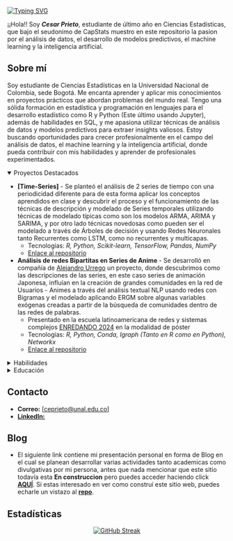 [![Typing SVG](https://readme-typing-svg.demolab.com?font=Jersey+10&size=40&duration=4000&pause=700&color=F76000&center=true&vCenter=true&width=900&height=75&lines=I'm+a+statistics+enthusiast;Crunching+numbers+and+building+models;Unlocking+insights+from+data;Machine+Learning+is+my+jam+%F0%9F%A4%96;Turning+complexity+into+clarity+%F0%9F%92%BB)](https://git.io/typing-svg)

¡¡Hola!! Soy ***Cesar Prieto***, estudiante de último año en Ciencias Estadísticas, que bajo el seudonimo de CapStats muestro en este repositorio la pasion por el análisis de datos, el desarrollo de modelos predictivos, el machine learning y la inteligencia artificial.

<h2>Sobre mí</h2>
<p>Soy estudiante de Ciencias Estadísticas en la Universidad Nacional de Colombia, sede Bogotá. Me encanta aprender y aplicar mis conocimientos en proyectos prácticos que abordan problemas del mundo real. Tengo una sólida formación en estadística y programación en lenguajes para el desarrollo estadístico como R y Python (Este último usando Jupyter), además de habilidades en SQL, y me apasiona utilizar técnicas de análisis de datos y modelos predictivos para extraer insights valiosos. Estoy buscando oportunidades para crecer profesionalmente en el campo del análisis de datos, el machine learning y la inteligencia artificial, donde pueda contribuir con mis habilidades y aprender de profesionales experimentados.</p>

<details open>
   <summary>Proyectos Destacados</summary>
   <ul>
      <li><strong>[Time-Series]</strong> - Se planteó el análisis de 2 series de tiempo con una periodicidad diferente para de esta forma aplicar los conceptos aprendidos en clase y descubrir el proceso y el funcionamiento de las técnicas de descripción y modelado de Series temporales utilizando técnicas de modelado típicas como son los modelos ARMA, ARIMA y SARIMA, y por otro lado técnicas novedosas como pueden ser el modelado a través de Árboles de decisión y usando Redes Neuronales tanto Recurrentes como LSTM, como no recurrentes y multicapas.
         <ul>
            <li>Tecnologías: <em>R, Python, Scikit-learn, TensorFlow, Pandas, NumPy</em></li>
            <li><a href="https://github.com/CapStats-ML/Time-series">Enlace al repositorio</a></li>
         </ul>
      </li>
      <li><strong>Análisis de redes Bipartitas en Series de Anime</strong> - Se desarrolló en compañía de <a href="https://github.com/aurreg">Alejandro Urrego</a> un proyecto, donde descubrimos como las descripciones de las series, en este caso series de animación Japonesa, influían en la creación de grandes comunidades en la red de Usuarios - Animes a través del análisis textual NLP usando redes con Bigramas y el modelado aplicando ERGM sobre algunas variables exógenas creadas a partir de la búsqueda de comunidades dentro de las redes de palabras.
         <ul>
            <li>Presentado en la escuela latinoamericana de redes y sistemas complejos <a href="https://sites.google.com/unal.edu.co/enredando2024/p%C3%A1gina-principal?authuser=0">ENREDANDO 2024</a> en la modalidad de póster</li>
            <li>Tecnologías: <em>R, Python, Conda, Igraph (Tanto en R como en Python), Networkx</em></li>
            <li><a href="https://github.com/aurreg/Anime-Network-Project">Enlace al repositorio</a></li>
         </ul>
      </li>
   </ul>
</details>

<details close>
   <summary>Habilidades</summary>
   <ul>
      <li><strong>Lenguajes de programación:</strong> R, Python</li>
      <li><strong>Frameworks y Librerías:</strong> Scikit-learn, TensorFlow, Pandas, NumPy, Dplyr, Igraph</li>
      <li><strong>Análisis de Datos y Visualización:</strong> RStudio, Jupyter Notebook, Matplotlib, Seaborn, Plotly</li>
      <li><strong>Machine Learning y AI:</strong> Modelado predictivo, regresión, clasificación, clustering</li>
      <li><strong>Bases de datos:</strong> PostgreSQL</li>
      <li><strong>Herramientas:</strong> Git, VS Code, Conda, Mini Conda</li>
   </ul>
</details>

<details close>
   <summary>Educación</summary>
   <ul>
      <li><strong><a href="#">Universidad Nacional de Colombia</a></strong> - Estadística (Año de Finalización: 2025)
         <ul>
            <li>Cursos relevantes: <em>Metodos Multivariados, Analisis Estadistico de Redes Sociales, Analisis de Regresion, Series de Tiempo, Teoria Estadistica del Riesgo, Metodos no Parametricos</em></li>
         </ul>
      </li>
      <li><strong>Educación Virtual:</strong> <a href="#">Conviertete en Data Analyst - LinkedIn</a>, <a href="#">Kaggle Learn Complete - Kaggle</a></li>
   </ul>
</details>

## Contacto
- **Correo:** [ceprieto@unal.edu.co]
- [**LinkedIn:**](https://www.linkedin.com/in/cesar-prietosrt/)

## Blog
- El siguiente link contiene mi presentación personal en forma de Blog en el cual se planean desarrollar varias actividades tanto academicas como divulgativas por mi persona, antes que nada mencionar que este sitio todavía esta **En construccion** pero puedes acceder haciendo click [**AQUÍ**](https://capstats-ml.github.io/CapStats/about.html). Si estas interesado en ver como construí este sitio web, puedes echarle un vistazo al [**repo**](https://github.com/CapStats-ML/CapStats).

## Estadísticas

<div align="center">
  <a href="https://git.io/streak-stats">
    <img src="https://github-readme-streak-stats.herokuapp.com?user=CapStats-ML&theme=dark&hide_border=true&border_radius=5&locale=es&mode=weekly&card_width=750&card_height=250" alt="GitHub Streak" />
  </a>
</div>
